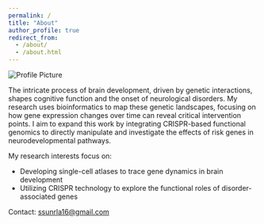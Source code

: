 ```yaml
---
permalink: /
title: "About"
author_profile: true
redirect_from: 
  - /about/
  - /about.html
---
```


![Profile Picture](Landscape.png)

The intricate process of brain development, driven by genetic interactions, shapes cognitive function and the onset of neurological disorders. 
My research uses bioinformatics to map these genetic landscapes, focusing on how gene expression changes over time can reveal critical intervention points. 
I aim to expand this work by integrating CRISPR-based functional genomics to directly manipulate and investigate the effects of risk genes in neurodevelopmental pathways.

My research interests focus on:

* Developing single-cell atlases to trace gene dynamics in brain development
* Utilizing CRISPR technology to explore the functional roles of disorder-associated genes

Contact: ssunrla16@gmail.com
